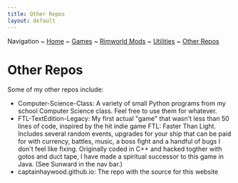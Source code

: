 ```yaml
---
title: Other Repos
layout: default
---
```

Navigation ~ [Home](README) ~ [Games](GAMES) ~ [Rimworld Mods](RIMWORLD) ~ [Utilities](UTIL) ~ [Other Repos](OTHER)



# Other Repos
Some of my other repos include:
- Computer-Science-Class: A variety of small Python programs from my school Computer Science class. Feel free to use them for whatever.
- FTL-TextEdition-Legacy: My first actual "game" that wasn't less than 50 lines of code, inspired by the hit indie game FTL: Faster Than Light. Includes several random events, upgrades for your ship that can be paid for with currency, battles, music, a boss fight and a handful of bugs I don't feel like fixing. Originally coded in C++ and hacked togther with gotos and duct tape, I have made a spiritual successor to this game in Java. (See Sunward in the nav bar.)
- captainhaywood.github.io: The repo with the source for this website
